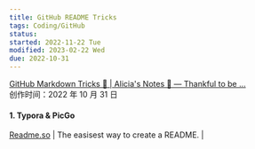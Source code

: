 ```yaml
---
title: GitHub README Tricks
tags: Coding/GitHub
status:
started: 2022-11-22 Tue
modified: 2023-02-22 Wed
due: 2022-10-31
---
```

[GitHub Markdown Tricks 🐙 | Alicia's Notes 🚀 — Thankful to be ...](https://notes.aliciasykes.com/36402/github-markdown-tricks)  
创作时间：2022 年 10 月 31 日  
#### 1. Typora & PicGo 
[Readme.so](https://readme.so) | The easisest way to create a README. |